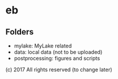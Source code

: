 # eb

## Folders

- mylake: MyLake related
- data: local data (not to be uploaded)
- postprocessing: figures and scripts

(c) 2017 All rights reserved (to change later)

